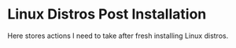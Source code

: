 # Linux Distros Post Installation
Here stores actions I need to take after fresh installing Linux distros.
